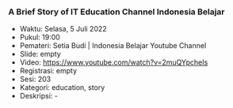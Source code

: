 ###  A Brief Story of IT Education Channel Indonesia Belajar

- Waktu: Selasa, 5 Juli 2022
- Pukul: 19:00
- Pemateri: Setia Budi | Indonesia Belajar Youtube Channel 
- Slide: empty
- Video: https://www.youtube.com/watch?v=2muQYpcheIs
- Registrasi: empty
- Sesi: 203
- Kategori: education, story
- Deskripsi: -
